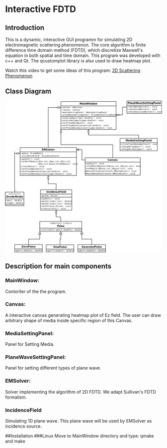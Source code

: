 # Interactive FDTD
## Introduction
This is a dynamic, interactive GUI programm for simulating 2D electromagnetic scattering phenomenon. The core algorithm is finite difference time domain method (FDTD), which discretize Maxwell's equation in both
spatial and time domain. This program was developed with c++ and Qt. The qcustomplot library is also used to draw heatmap plot.

Watch this video to get some ideas of this program:
[2D Scattering Phenomenon](https://www.youtube.com/watch?v=wrgAEh-n87I&feature=youtu.be)

## Class Diagram
![Class Diagram](/images/classDiagram.png)

## Description for main components
### MainWindow:
Contorller of the the program.

### Canvas:
A interactive canvas generating heatmap plot of Ez field. The user can draw  arbitrary shape of media inside specific region of this Canvas.

### MediaSettingPanel:
Panel for Setting Media. 

### PlaneWaveSettingPanel:
Panel for setting different types of plane wave.

### EMSolver:
Solver implementing the algorithm of 2D FDTD. We adapt Sullivan's FDTD formalism.

### IncidenceField
Simulating 1D plane wave. This plane wave will be used by EMSolver as incidence source.

##Installation
###Linux
Move to MainWindow directory and type:
qmake and make


